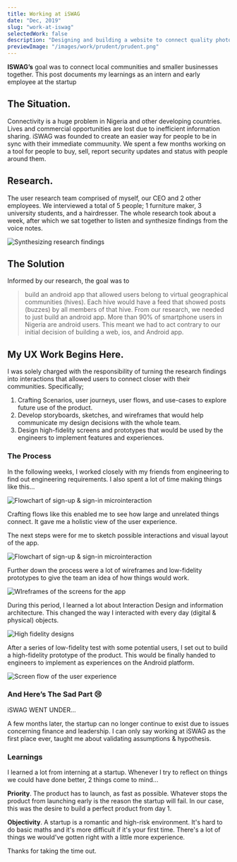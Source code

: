 ```yaml
---
title: Working at iSWAG
date: "Dec, 2019"
slug: "work-at-iswag"
selectedWork: false
description: "Designing and building a website to connect quality photographers in Lagos, Nigeria"
previewImage: "/images/work/prudent/prudent.png"
---
```


**ISWAG’s** goal was to connect local communities and smaller businesses together. This post documents my learnings as an intern and early employee at the startup

## The Situation.

Connectivity is a huge problem in Nigeria and other developing countries. Lives and commercial opportunities are lost due to inefficient information sharing. iSWAG was founded to create an easier way for people to be in sync with their immediate commuunity. We spent a few months working on a tool for people to buy, sell, report security updates and status with people around them.

## Research.

The user research team comprised of myself, our CEO and 2 other employees. We interviewed a total of 5 people; 1 furniture maker, 3 university students, and a hairdresser. The whole research took about a week, after which we sat together to listen and synthesize findings from the voice notes.

![Synthesizing research findings ](./images/meeting1.jpeg)

## The Solution

Informed by our research, the goal was to

> build an android app that allowed users belong to virtual geographical communities (hives). Each hive would have a feed that showed posts (buzzes) by all members of that hive. From our research, we needed to just build an android app. More than 90% of smartphone users in Nigeria are android users. This meant we had to act contrary to our initial decision of building a web, ios, and Android app.

## My UX Work Begins Here.

I was solely charged with the responsibility of turning the research findings into interactions that allowed users to connect closer with their communities. Specifically;

1. Crafting Scenarios, user journeys, user flows, and use-cases to explore future use of the product.
2. Develop storyboards, sketches, and wireframes that would help communicate my design decisions with the whole team.
3. Design high-fidelity screens and prototypes that would be used by the engineers to implement features and experiences.

### The Process

In the following weeks, I worked closely with my friends from engineering to find out engineering requirements. I also spent a lot of time making things like this…

![Flowchart of sign-up & sign-in microinteraction](./images/flowchart_signin_signup.png)

Crafting flows like this enabled me to see how large and unrelated things connect. It gave me a holistic view of the user experience.

The next steps were for me to sketch possible interactions and visual layout of the app.

![Flowchart of sign-up & sign-in microinteraction](./images/sketches2.jpeg)

Further down the process were a lot of wireframes and low-fidelity prototypes to give the team an idea of how things would work.

![WIreframes of the screens for the app](./images/screenflow1.png)

During this period, I learned a lot about Interaction Design and information architecture. This changed the way I interacted with every day (digital & physical) objects.

![High fidelity designs](./images/high_fidelity1.png)

After a series of low-fidelity test with some potential users, I set out to build a high-fidelity prototype of the product. This would be finally handed to engineers to implement as experiences on the Android platform.

![Screen flow of the user experience](./images/wireframes1.png)

### And Here’s The Sad Part 😢

iSWAG WENT UNDER…

A few months later, the startup can no longer continue to exist due to issues concerning finance and leadership. I can only say working at iSWAG as the first place ever, taught me about validating assumptions & hypothesis.

### Learnings

I learned a lot from interning at a startup. Whenever I try to reflect on things we could have done better, 2 things come to mind...

**Priority**. The product has to launch, as fast as possible. Whatever stops the product from launching early is the reason the startup will fail. In our case, this was the desire to build a perfect product from day 1.

**Objectivity**. A startup is a romantic and high-risk environment. It's hard to do basic maths and it's more difficult if it's your first time. There's a lot of things we would've gotten right with a little more experience.

Thanks for taking the time out.

